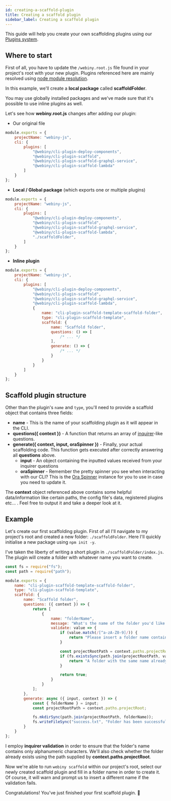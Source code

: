 ```yaml
---
id: creating-a-scaffold-plugin
title: Creating a scaffold plugin
sidebar_label: Creating a scaffold plugin
---
```


This guide will help you create your own scaffolding plugins using our [Plugins system](/docs/deep-dive/plugins-crash-course).

## Where to start
First of all, you have to update the `/webiny.root.js` file found in your project's root with your new plugin. Plugins referenced here are mainly resolved using [node module resolution](https://nodejs.org/api/modules.html). 

In this example, we'll create a **local package** called **scaffoldFolder**.

You may use globally installed packages and we've made sure that it's possible to use inline plugins as well.

Let's see how **webiny.root.js** changes after adding our plugin:

- Our original file
```js
module.exports = {
    projectName: "webiny-js",
    cli: {
        plugins: [
            "@webiny/cli-plugin-deploy-components",
            "@webiny/cli-plugin-scaffold",
            "@webiny/cli-plugin-scaffold-graphql-service",
            "@webiny/cli-plugin-scaffold-lambda"
        ]
    }
};
```
- **Local / Global package** (which exports one or multiple plugins)
```js
module.exports = {
    projectName: "webiny-js",
    cli: {
        plugins: [
            "@webiny/cli-plugin-deploy-components",
            "@webiny/cli-plugin-scaffold",
            "@webiny/cli-plugin-scaffold-graphql-service",
            "@webiny/cli-plugin-scaffold-lambda",
            "./scaffoldFolder",
        ]
    }
};
```
- **Inline plugin**
```js
module.exports = {
    projectName: "webiny-js",
    cli: {
        plugins: [
            "@webiny/cli-plugin-deploy-components",
            "@webiny/cli-plugin-scaffold",
            "@webiny/cli-plugin-scaffold-graphql-service",
            "@webiny/cli-plugin-scaffold-lambda",
            {
                name: "cli-plugin-scaffold-template-scaffold-folder",
                type: "cli-plugin-scaffold-template",
                scaffold: {
                    name: "Scaffold folder",
                    questions: () => [
                        /* ... */
                    ],
                    generate: () => {
                        /* ... */
                    }
                }
            }
        ]
    }
};
```

## Scaffold plugin structure
Other than the plugin's `name` and `type`, you'll need to provide a scaffold object that contains three fields:
- **name** - This is the name of your scaffolding plugin as it will appear in the CLI.
- **questions({ context })** -  A function that returns an array of [inquirer](https://www.npmjs.com/package/inquirer)-like questions.
- **generate({ context, input, oraSpinner })** -  Finally, your actual scaffolding code. This function gets executed after correctly answering all **questions** above.
    - **input** - An object containing the inputted values received from your inquirer questions
    - **oraSpinner** - Remember the pretty spinner you see when interacting with our CLI? This is the [Ora Spinner](https://www.npmjs.com/package/ora) instance for you to use in case you need to update it.

The **context** object referenced above contains some helpful data/information like certain paths, the config file's data, registered plugins etc... . Feel free to output it and take a deeper look at it.


## Example
Let's create our first scaffolding plugin. First of all I'll navigate to my project's root and created a new folder: `./scaffoldFolder`. Here I'll quickly initialise a new package using `npm init -y`.

I've taken the liberty of writing a short plugin in `./scaffoldFolder/index.js`. The plugin will create a folder with whatever name you want to create.

```js
const fs = require("fs");
const path = require("path");

module.exports = {
    name: "cli-plugin-scaffold-template-scaffold-folder",
    type: "cli-plugin-scaffold-template",
    scaffold: {
        name: "Scaffold folder",
        questions: ({ context }) => {
            return [
                {
                    name: "folderName",
                    message: "What's the name of the folder you'd like to create? ",
                    validate: value => {
                        if (value.match(/[^a-zA-Z0-9]/)) {
                            return "Please insert a folder name containing only alphanumeric characters";
                        }

                        const projectRootPath = context.paths.projectRoot;
                        if (fs.existsSync(path.join(projectRootPath, value))) {
                            return "A folder with the same name already exists in this path";
                        }

                        return true;
                    }
                }
            ];
        },
        generate: async ({ input, context }) => {
            const { folderName } = input;
            const projectRootPath = context.paths.projectRoot;

            fs.mkdirSync(path.join(projectRootPath, folderName));
            fs.writeFileSync("success.txt", "Folder has been successfully scaffolded!");
        }
    }
};
```

I employ **inquirer validation** in order to ensure that the folder's name contains only alphanumeric characters. We'll also check whether the folder already exists using the path supplied by **context.paths.projectRoot**.

Now we're able to run `webiny scaffold` within our project's root, select our newly created scaffold plugin and fill in a folder name in order to create it. Of course, it will warn and prompt us to insert a different name if the validation fails.

Congratulations! You've just finished your first scaffold plugin. 🚀